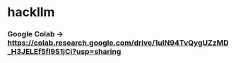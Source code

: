 # hackllm
### Google Colab -> https://colab.research.google.com/drive/1ulN94TvQygUZzMD_H3JELEf5fl9S1jCi?usp=sharing
